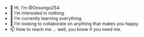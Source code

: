 - 👋 Hi, I’m @Onsongo254
- 👀 I’m interested in nothing.
- 🌱 I’m currently learning everything.
- 💞️ I’m looking to collaborate on anything that makes you happy.
- 📫 How to reach me ... well, you know if you need me.

<!---
Onsongo254/Onsongo254 is a ✨ special ✨ repository because its `README.md` (this file) appears on your GitHub profile.
You can click the Preview link to take a look at your changes.
--->
